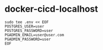 # docker-cicd-localhost

```
sudo tee .env << EOF
POSTGRES_USER=user
POSTGRES_PASSWORD=user
PGADMIN_EMAIL=user@user.com
PGADMIN_PASSWORD=user
EOF
```
